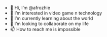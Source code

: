 - 👋 Hi, I’m @afrozhie
- 👀 I’m interested in video game n technology
- 🌱 I’m currently learning about the world
- 💞️ I’m looking to collaborate on my life
- 📫 How to reach me is impossible

<!---
afrozhie/afrozhie is a ✨ special ✨ repository because its `README.md` (this file) appears on your GitHub profile.
You can click the Preview link to take a look at your changes.
--->
